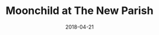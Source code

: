 ---
date: '2018-04-21'
artist: |-

  Moonchild
festival: ''
venue: The New Parish
city: Oakland
state: CA
country: USA
price: free
solo: 'No'
title: |-

  Moonchild at The New Parish
slug: 2018-04-21-moonchild
cover: ''
genre: ''
category: show
tags:
  - free show
created: 02/15/2019
artists:
  - |-

    Moonchild
  - Kiefer Shackelford
openers:
  - Kiefer Shackelford
---